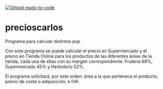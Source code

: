 [![Gitpod ready-to-code](https://img.shields.io/badge/Gitpod-ready--to--code-blue?logo=gitpod)](https://gitpod.io/#https://github.com/gavioto/precioscarlos)

# precioscarlos
Programa para calcular distintos pvp

Con este programa se puede calcular el precio en Supermercado y el precio en Tienda Online para los productos de las diferentes áreas de la tienda,
cada una de ellas con su margen correspondiente: Frutería 68%, Supermercado 45% y Herbolario 52%.

El programa solicitará, por este orden: área a la que pertenece el producto, precio de coste o adquisición, e IVA.
